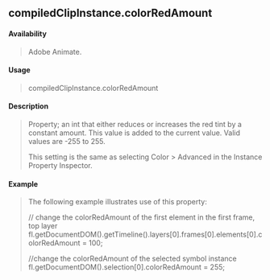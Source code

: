 ## compiledClipInstance.colorRedAmount

#### Availability

> Adobe Animate.

#### Usage

> compiledClipInstance.colorRedAmount

#### Description

> Property; an int that either reduces or increases the red tint by a constant amount. This value is added to the current value. Valid values are -255 to 255.
>
> This setting is the same as selecting Color \> Advanced in the Instance Property Inspector.

#### Example

> The following example illustrates use of this property:
>
> // change the colorRedAmount of the first element in the first frame, top layer fl.getDocumentDOM().getTimeline().layers\[0\].frames\[0\].elements\[0\].colorRedAmount = 100;
>
> //change the colorRedAmount of the selected symbol instance fl.getDocumentDOM().selection\[0\].colorRedAmount = 255;
